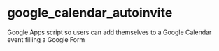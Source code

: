 # google_calendar_autoinvite
Google Apps script so users can add themselves to a Google Calendar event filling a Google Form
